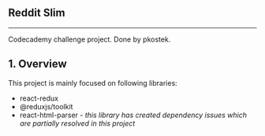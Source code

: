 ## Reddit Slim
---
Codecademy challenge project. Done by pkostek.

## 1. Overview

 This project is mainly focused on following libraries:
- react-redux
- @reduxjs/toolkit
- react-html-parser - *this library has created dependency issues which are partially resolved in this project*
